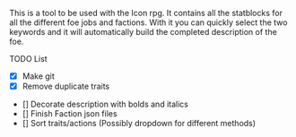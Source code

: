 ﻿This is a tool to be used with the Icon rpg. It contains all the statblocks for all the different foe jobs and factions. With it you can quickly select the two keywords and it will automatically build the completed description of the foe.

TODO List
- [X] Make git
- [X] Remove duplicate traits
- [] Decorate description with bolds and italics
- [] Finish Faction json files
- [] Sort traits/actions (Possibly dropdown for different methods)